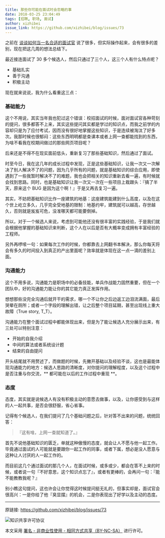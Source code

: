 ```yaml
---
title: 那些你可能在面试时会忽略的事
date: 2018-03-25 23:04:49
tags: [招聘, 职场, 面试]
author: xizhibei
issue_link: https://github.com/xizhibei/blog/issues/73
---
```

<!-- en_title: tips-about-the-interview -->

之前在 [谈谈如何当一名合适的面试官](https://github.com/xizhibei/blog/issues/36) 说了很多，但实际操作起来，会有很多的差别，现在把这几周的想法总结下。

最近接连面试了 30 多个候选人，然后只通过了三个人，这三个人有什么特点呢？

- 基础扎实
- 善于沟通
- 积极主动

现在就来说说，我为什么看重这三点：

### 基础能力
这个不用说，其实当年我也犯过这个错误：校招面试的时候，面对面试官各种苛刻的提问，很多都答不上来，其实这些提问其实都是学过的知识点，而我之前学的内容却只是为了应付考试，因而没有很好地掌握这些知识，于是连续被淘汰了好多次。我那时候也很郁闷：这些东西明明都是查课本或者上网一查都能找到的东西，为啥不看我在校期间做过的那些网页项目呢？

后来还是不得不在现实面前低头，重新复习了那些基础知识，然后通过了面试。

时至今日，我在这几年的成长过程中发现，正是这些基础知识，让我一次又一次解决了别人解决不了的问题，因为几乎所有的问题，就是基础知识的综合应用，即使遇到了一些我暂时解决不了的难题，我也会把相关的知识重新去看一遍，有时候就会找到思路。同时，也是基础知识让我一次又一次在一些项目上栽跟头：『搞了半天，原来这个 BUG 是因为这个啊！』于是又再去复习一遍。

其实，不妨把基础知识比作一座建筑的地基：这座建筑能建到什么高度，以及在这个世上屹立多久，几乎完全受地基的限制：地基约牢，建筑就可以越高，存世越久，否则就是岌岌可危，没准哪天都可能要倒掉。

所以，对于一个候选人来说，考虑到可能他还没有很丰富的实践经验，于是我们就会根据他掌握的基础知识来判断，这个人在以后是否有大概率变成拥有丰富经验的工程师。

另外再啰嗦一句：如果每次工作的时候，你都靠去上网翻书本解决，那么你每天将会有多久的时间投入到真正的产出里面呢？效率就是体现在这一点一滴的差别上面。

### 沟通能力
这个不用多说，沟通能力是职场中的必备技能，单兵作战能力固然重要，但在一个团队中，好的沟通能力能让你的其它能力真正发挥作用。

想想那些没完全沟通后就开干的需求，哪一个不让你之后边返工边泪流满面，最后哭晕在厕所；或者一个字段的理解出错，让之后整个项目延期，甚至出现线上重大故障（True story, T_T）。

沟通能力在整个面试过程中都能体现出来，但是为了能让候选人充分展示出来，有三处可以特别注意：

- 开始的自我介绍
- 中间的算法或者系统设计题
- 结束的自由提问

开头结尾就不用赘述了，而做题的时候，先撇开基础以及经验不谈，这也是最能体现沟通能力的地方：候选人思路的清晰度，对你提问的理解程度，以及这个过程中是否注重与你交流，** 都可能在以后的工作过程中重现 **。

### 态度
态度，其实就是说候选人有没有积极主动的意愿去做事，以及，让你感受到与这样的人一起共事，是否会很舒服，省心省事。

记得有个候选人，在我们提问了几个基础问题之后，针对答不出来的问题，统统回答：

>『这有啥，上网一查就知道了。』

首先不说他基础知识的匮乏，单就这种傲慢的态度，就会让人不愿与他一起工作。毕竟通过面试的人可能就是要跟你一起工作的同事，或者下属，想必是没人愿意与这种让人讨厌的人一起工作的。

而目前这几个通过面试的那几个人，在面试时候，或多或少，都会在答不上来的时候，或者说一句『不好意思，这个知识点忘了』，或者有更棒的，会再问一句：『能不能教教我呢？』

别小瞧这句提问，这也许会让你觉得这时候提问挺无礼的，但事实却是，面试官会很高兴：一是你给了他『臭显摆』的机会，二是你表现出了好学以及主动的态度。



***
原链接: https://github.com/xizhibei/blog/issues/73

![知识共享许可协议](https://i.creativecommons.org/l/by-nc-sa/4.0/88x31.png "署名 - 非商业性使用 - 相同方式共享（BY-NC-SA）")

本文采用 [署名 - 非商业性使用 - 相同方式共享（BY-NC-SA）](https://creativecommons.org/licenses/by-nc-sa/4.0/deed.zh) 进行许可。
